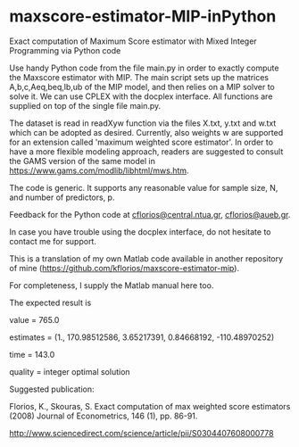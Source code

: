 # maxscore-estimator-MIP-inPython

Exact computation of Maximum Score estimator with Mixed Integer Programming via Python code 

Use handy Python code from the file main.py in order to exactly compute the Maxscore estimator with MIP. 
The main script sets up the matrices A,b,c,Aeq,beq,lb,ub of the MIP model, and then relies on a MIP solver to solve it.
We can use CPLEX with the docplex interface. All functions are supplied on top of the single file main.py. 

The dataset is read in readXyw function via the files X.txt, y.txt and w.txt which can be adopted as desired.
Currently, also weights w are supported for an extension called 'maximum weighted score estimator'.
In order to have a more flexible modeling approach, readers are suggested to consult the GAMS version
of the same model in https://www.gams.com/modlib/libhtml/mws.htm.

The code is generic. It supports any reasonable value for sample size, N, and number of predictors, p.

Feedback for the Python code at cflorios@central.ntua.gr, cflorios@aueb.gr.

In case you have trouble using the docplex interface, do not hesitate to contact me for support.

This is a translation of my own Matlab code available in another repository of mine (https://github.com/kflorios/maxscore-estimator-mip).

For completeness, I supply the Matlab manual here too.

The expected result is

value = 765.0

estimates = (1., 170.98512586, 3.65217391, 0.84668192, -110.48970252)

time = 143.0

quality = integer optimal solution


Suggested publication:  

Florios, K., Skouras, S. 
Exact computation of max weighted score estimators
(2008) Journal of Econometrics, 146 (1), pp. 86-91.

http://www.sciencedirect.com/science/article/pii/S0304407608000778 
